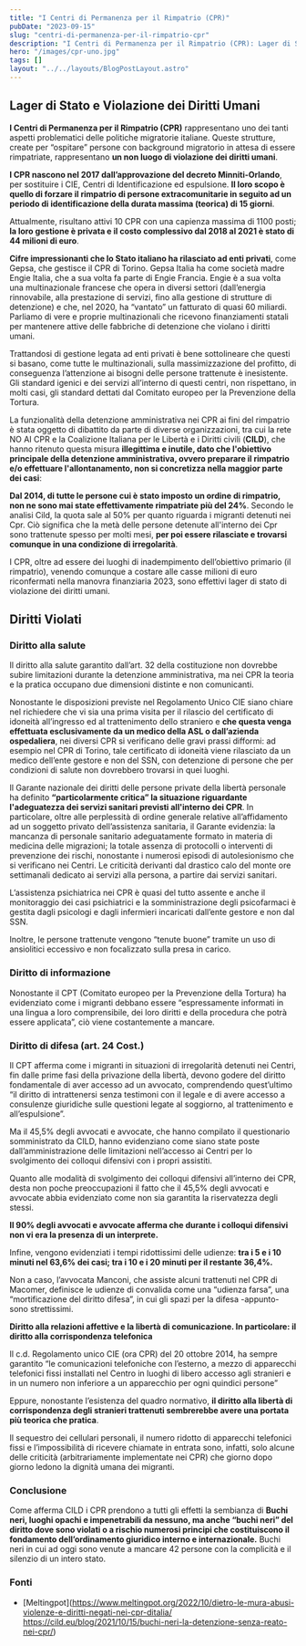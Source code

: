 ```yaml
---
title: "I Centri di Permanenza per il Rimpatrio (CPR)"
pubDate: "2023-09-15"
slug: "centri-di-permanenza-per-il-rimpatrio-cpr"
description: "I Centri di Permanenza per il Rimpatrio (CPR): Lager di Stato e Violazione dei Diritti Umani"
hero: "/images/cpr-uno.jpg"
tags: []
layout: "../../layouts/BlogPostLayout.astro"
---
```


## Lager di Stato e Violazione dei Diritti Umani

**I Centri di Permanenza per il Rimpatrio (CPR)** rappresentano uno dei tanti aspetti problematici delle politiche migratorie italiane. Queste strutture, create per “ospitare” persone con background migratorio in attesa di essere rimpatriate, rappresentano **un non luogo di violazione dei diritti umani**.

**I CPR nascono nel 2017 dall’approvazione del decreto Minniti-Orlando**, per sostituire i CIE, Centri di Identificazione ed espulsione. **Il loro scopo è quello di forzare il rimpatrio di persone extracomunitarie in seguito ad un periodo di identificazione della durata massima (teorica) di 15 giorni**.

Attualmente, risultano attivi 10 CPR con una capienza massima di 1100 posti; **la loro gestione è privata e il costo complessivo dal 2018 al 2021 è stato di 44 milioni di euro**.

**Cifre impressionanti che lo Stato italiano ha rilasciato ad enti privati**, come Gepsa, che gestisce il CPR di Torino. Gepsa Italia ha come società madre Engie Italia, che a sua volta fa parte di Engie Francia. Engie è a sua volta una multinazionale francese che opera in diversi settori (dall’energia rinnovabile, alla prestazione di servizi, fino alla gestione di strutture di detenzione) e che, nel 2020, ha “vantato” un fatturato di quasi 60 miliardi. Parliamo di vere e proprie multinazionali che ricevono finanziamenti statali per mantenere attive delle fabbriche di detenzione che violano i diritti umani.

Trattandosi di gestione legata ad enti privati è bene sottolineare che questi si basano, come tutte le multinazionali, sulla massimizzazione del profitto, di conseguenza l’attenzione ai bisogni delle persone trattenute è inesistente.
Gli standard igenici e dei servizi all’interno di questi centri, non rispettano, in molti casi, gli standard dettati dal Comitato europeo per la Prevenzione della Tortura.

La funzionalità della detenzione amministrativa nei CPR ai fini del rimpatrio è stata oggetto di dibattito da parte di diverse organizzazioni, tra cui la rete NO AI CPR e la Coalizione Italiana per le Libertà e i Diritti civili (**CILD**), che hanno ritenuto questa misura **illegittima e inutile, dato che l'obiettivo principale della detenzione amministrativa, ovvero preparare il rimpatrio e/o effettuare l'allontanamento, non si concretizza nella maggior parte dei casi**:

**Dal 2014, di tutte le persone cui è stato imposto un ordine di rimpatrio, non ne sono mai state effettivamente rimpatriate più del 24%**.
Secondo le analisi Cild, la quota sale al 50% per quanto riguarda i migranti detenuti nei Cpr. Ciò significa che la metà delle persone detenute all'interno dei Cpr sono trattenute spesso per molti mesi, **per poi essere rilasciate e trovarsi comunque in una condizione di irregolarità**.

I CPR, oltre ad essere dei luoghi di inadempimento dell’obiettivo primario (il rimpatrio), venendo comunque a costare alle casse milioni di euro riconfermati nella manovra finanziaria 2023, sono effettivi lager di stato di violazione dei diritti umani.

## Diritti Violati

### Diritto alla salute

Il diritto alla salute garantito dall’art. 32 della costituzione non dovrebbe subire limitazioni durante la detenzione amministrativa, ma nei CPR la teoria e la pratica occupano due dimensioni distinte e non comunicanti.

Nonostante le disposizioni previste nel Regolamento Unico CIE siano chiare nel richiedere che vi sia una prima visita per il rilascio del certificato di idoneità all’ingresso ed al trattenimento dello straniero e **che questa venga effettuata esclusivamente da un medico della ASL o dall’azienda ospedaliera**, nei diversi CPR si verificano delle gravi prassi difformi:
ad esempio nel CPR di Torino, tale certificato di idoneità viene rilasciato da un medico dell’ente gestore e non del SSN, con detenzione di persone che per condizioni di salute non dovrebbero trovarsi in quei luoghi.

Il Garante nazionale dei diritti delle persone private della libertà personale ha definito **“particolarmente critica” la situazione riguardante l'adeguatezza dei servizi sanitari previsti all'interno dei CPR**.
In particolare, oltre alle perplessità di ordine generale relative all’affidamento ad un soggetto privato dell’assistenza sanitaria, il Garante evidenzia:
la mancanza di personale sanitario adeguatamente formato in materia di medicina delle migrazioni;
la totale assenza di protocolli o interventi di prevenzione dei rischi, nonostante i numerosi episodi di autolesionismo che si verificano nei Centri.
Le criticità derivanti dal drastico calo del monte ore settimanali dedicato ai servizi alla persona, a partire dai servizi sanitari.

L’assistenza psichiatrica nei CPR è quasi del tutto assente e anche il monitoraggio dei casi psichiatrici e la somministrazione degli psicofarmaci è gestita dagli psicologi e dagli infermieri incaricati dall’ente gestore e non dal SSN.

Inoltre, le persone trattenute vengono “tenute buone” tramite un uso di ansiolitici eccessivo e non focalizzato sulla presa in carico.

### Diritto di informazione

Nonostante il CPT (Comitato europeo per la Prevenzione della Tortura) ha evidenziato come i migranti debbano essere “espressamente informati in una lingua a loro comprensibile, dei loro diritti e della procedura che potrà essere applicata”, ciò viene costantemente a mancare.

### Diritto di difesa (art. 24 Cost.)

Il CPT afferma come i migranti in situazioni di irregolarità detenuti nei Centri, fin dalle prime fasi della privazione della libertà, devono godere del diritto fondamentale di aver accesso ad un avvocato, comprendendo quest’ultimo “il diritto di intrattenersi senza testimoni con il legale e di avere accesso a consulenze giuridiche sulle questioni legate al soggiorno, al trattenimento e all’espulsione”.

Ma il 45,5% degli avvocati e avvocate, che hanno compilato il questionario somministrato da CILD, hanno evidenziano come siano state poste dall’amministrazione delle limitazioni nell’accesso ai Centri per lo svolgimento dei colloqui difensivi con i propri assistiti.

Quanto alle modalità di svolgimento dei colloqui difensivi all’interno dei CPR, desta non poche preoccupazioni il fatto che il 45,5% degli avvocati e avvocate abbia evidenziato come non sia garantita la riservatezza degli stessi.

**Il 90% degli avvocati e avvocate afferma che durante i colloqui difensivi non vi era la presenza di un interprete.**

Infine, vengono evidenziati i tempi ridottissimi delle udienze: **tra i 5 e i 10 minuti nel 63,6% dei casi; tra i 10 e i 20 minuti per il restante 36,4%.**

Non a caso, l’avvocata Manconi, che assiste alcuni trattenuti nel CPR di Macomer, definisce le udienze di convalida come una “udienza farsa”, una “mortificazione del diritto difesa”, in cui gli spazi per la difesa -appunto- sono strettissimi.

**Diritto alla relazioni affettive e la libertà di comunicazione. In particolare: il diritto alla corrispondenza telefonica**

Il c.d. Regolamento unico CIE (ora CPR) del 20 ottobre 2014, ha sempre garantito
“le comunicazioni telefoniche con l’esterno, a mezzo di apparecchi telefonici fissi installati nel Centro in luoghi di libero accesso agli stranieri e in un numero non inferiore a un apparecchio per ogni quindici persone”

Eppure, nonostante l’esistenza del quadro normativo, **il diritto alla libertà di corrispondenza degli stranieri trattenuti sembrerebbe avere una portata più teorica che pratica**.

Il sequestro dei cellulari personali, il numero ridotto di apparecchi telefonici fissi e l’impossibilità di ricevere chiamate in entrata sono, infatti, solo alcune delle criticità (arbitrariamente implementate nei CPR) che giorno dopo giorno ledono la dignità umana dei migranti.

### Conclusione

Come afferma CILD i CPR prendono a tutti gli effetti la sembianza di **Buchi neri, luoghi opachi e impenetrabili da nessuno, ma anche “buchi neri” del diritto dove sono violati o a rischio numerosi principi che costituiscono il fondamento dell’ordinamento giuridico interno e internazionale.**
Buchi neri in cui ad oggi sono venute a mancare 42 persone con la complicità e il silenzio di un intero stato.

### Fonti

- [Meltingpot](https://www.meltingpot.org/2022/10/dietro-le-mura-abusi-violenze-e-diritti-negati-nei-cpr-ditalia/
  https://cild.eu/blog/2021/10/15/buchi-neri-la-detenzione-senza-reato-nei-cpr/)
